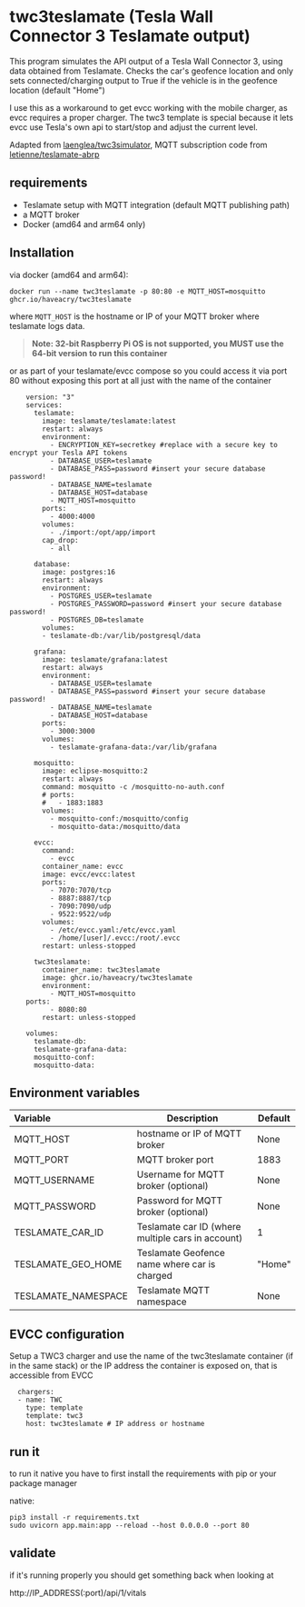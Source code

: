 # twc3teslamate (Tesla Wall Connector 3 Teslamate output)

This program simulates the API output of a Tesla Wall Connector 3, using data obtained from Teslamate. Checks the car's geofence location
 and only sets connected/charging output to True if the vehicle is in the geofence location (default "Home")

I use this as a workaround to get evcc working with the mobile charger, as evcc requires a proper charger. The twc3 template is special because it lets evcc use Tesla's own api to start/stop and adjust the current level. 

Adapted from [laenglea/twc3simulator](https://github.com/laenglea/twc3simulator), MQTT subscription code from [letienne/teslamate-abrp](https://github.com/letienne/teslamate-abrp)


## requirements

- Teslamate setup with MQTT integration (default MQTT publishing path)
- a MQTT broker
- Docker (amd64 and arm64 only)


## Installation

via docker (amd64 and arm64):

    docker run --name twc3teslamate -p 80:80 -e MQTT_HOST=mosquitto ghcr.io/haveacry/twc3teslamate

where `MQTT_HOST` is the hostname or IP of your MQTT broker where teslamate logs data.

> **Note: 32-bit Raspberry Pi OS is not supported, you MUST use the 64-bit version to run this container**

or as part of your teslamate/evcc compose so you could access it via port 80 without exposing this port at all just with the name of the container 

```
    version: "3"
    services:
      teslamate:
        image: teslamate/teslamate:latest
        restart: always
        environment:
          - ENCRYPTION_KEY=secretkey #replace with a secure key to encrypt your Tesla API tokens
          - DATABASE_USER=teslamate
          - DATABASE_PASS=password #insert your secure database password!
          - DATABASE_NAME=teslamate
          - DATABASE_HOST=database
          - MQTT_HOST=mosquitto
        ports:
          - 4000:4000
        volumes:
          - ./import:/opt/app/import
        cap_drop:
          - all

      database:
        image: postgres:16
        restart: always
        environment:
          - POSTGRES_USER=teslamate
          - POSTGRES_PASSWORD=password #insert your secure database password!
          - POSTGRES_DB=teslamate
        volumes:
        - teslamate-db:/var/lib/postgresql/data

      grafana:
        image: teslamate/grafana:latest
        restart: always
        environment:
          - DATABASE_USER=teslamate
          - DATABASE_PASS=password #insert your secure database password!
          - DATABASE_NAME=teslamate
          - DATABASE_HOST=database
        ports:
          - 3000:3000
        volumes:
          - teslamate-grafana-data:/var/lib/grafana

      mosquitto:
        image: eclipse-mosquitto:2
        restart: always
        command: mosquitto -c /mosquitto-no-auth.conf
        # ports:
        #   - 1883:1883
        volumes:
          - mosquitto-conf:/mosquitto/config
          - mosquitto-data:/mosquitto/data

      evcc:
        command:
          - evcc
        container_name: evcc
        image: evcc/evcc:latest
        ports:
          - 7070:7070/tcp
          - 8887:8887/tcp
          - 7090:7090/udp
          - 9522:9522/udp
        volumes:
          - /etc/evcc.yaml:/etc/evcc.yaml
          - /home/[user]/.evcc:/root/.evcc
        restart: unless-stopped

      twc3teslamate:
        container_name: twc3teslamate
        image: ghcr.io/haveacry/twc3teslamate
        environment:
          - MQTT_HOST=mosquitto
	ports:
          - 8080:80
        restart: unless-stopped

    volumes:
      teslamate-db:
      teslamate-grafana-data:
      mosquitto-conf:
      mosquitto-data:
```      

## Environment variables

| Variable | Description | Default |
| :---- | --- | --- |
| MQTT_HOST | hostname or IP of MQTT broker | None |
| MQTT_PORT | MQTT broker port | 1883 |
| MQTT_USERNAME | Username for MQTT broker (optional) | None |
| MQTT_PASSWORD | Password for MQTT broker (optional) | None |
| TESLAMATE_CAR_ID | Teslamate car ID (where multiple cars in account) | 1 |
| TESLAMATE_GEO_HOME | Teslamate Geofence name where car is charged | "Home" |
| TESLAMATE_NAMESPACE | Teslamate MQTT namespace | None |


## EVCC configuration

Setup a TWC3 charger and use the name of the twc3teslamate container (if in the same stack) or the IP address the container is exposed on, that is accessible from EVCC

```
  chargers:
  - name: TWC
    type: template
    template: twc3
    host: twc3teslamate # IP address or hostname
``` 


## run it

to run it native you have to first install the requirements with pip or your package manager

native:

    pip3 install -r requirements.txt
    sudo uvicorn app.main:app --reload --host 0.0.0.0 --port 80

   
## validate

if it's running properly you should get something back when looking at

http://IP_ADDRESS(:port)/api/1/vitals
